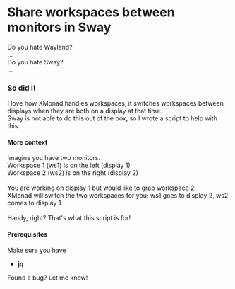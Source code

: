 <h1>Share workspaces between monitors in Sway</h1>
<p>
  Do you hate Wayland?<br/>
  ... <br/>
  Do you hate Sway?<br/>
  ...
</p>
<h3>So did I!</h3>
<p>
  I love how XMonad handles workspaces, it switches workspaces between displays when they are both on a display at that time.<br/>
  Sway is not able to do this out of the box, so I wrote a script to help with this.
</p>

<h4>More context</h4>
<p>
  Imagine you have two monitors. <br/>
  Workspace 1 (ws1) is on the left (display 1)<br/>
  Workspace 2 (ws2) is on the right (display 2)<br/>
  <br/>
  You are working on display 1 but would like to grab workspace 2.<br/>
  XMonad will switch the two workspaces for you; ws1 goes to display 2, ws2 comes to display 1.<br/>
  <br/>
  Handy, right? That's what this script is for!
</p>

<h4>Prerequisites</h4>
Make sure you have 
<ul>
  <li><b>jq</b></li>
</ul>


<p>Found a bug? Let me know!</p>
